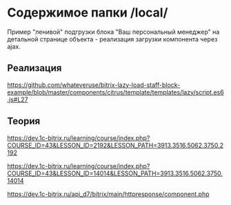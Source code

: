 
# Содержимое папки /local/

Пример "ленивой" подгрузки блока "Ваш персональный менеджер" на детальной странице объекта - реализация загрузки компонента через ajax.

## Реализация

https://github.com/whateveruse/bitrix-lazy-load-staff-block-example/blob/master/components/citrus/template/templates/lazy/script.es6.js#L27

## Теория

https://dev.1c-bitrix.ru/learning/course/index.php?COURSE_ID=43&LESSON_ID=2192&LESSON_PATH=3913.3516.5062.3750.2192

https://dev.1c-bitrix.ru/learning/course/index.php?COURSE_ID=43&LESSON_ID=14014&LESSON_PATH=3913.3516.5062.3750.14014

https://dev.1c-bitrix.ru/api_d7/bitrix/main/httpresponse/component.php
